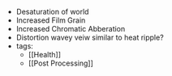 - Desaturation of world
- Increased Film Grain
- Increased Chromatic Abberation
- Distortion wavey veiw similar to heat ripple?
- tags:
	- [[Health]]
	- [[Post Processing]]